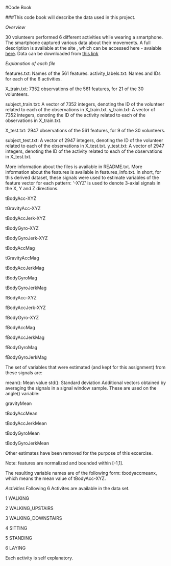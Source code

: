 #Code Book

###This code book will describe the data used in this project.

*Overview*

30 volunteers performed 6 different activities while wearing a smartphone. The smartphone captured various data about their movements. A full description is available at the site , which can be accessed here -
avaiable [here](http://archive.ics.uci.edu/ml/datasets/Human+Activity+Recognition+Using+Smartphones).
 Data can be downloaded from [this link](https://d396qusza40orc.cloudfront.net/getdata%2Fprojectfiles%2FUCI%20HAR%20Dataset.zip)
 

*Explanation of each file*

features.txt: Names of the 561 features.
activity_labels.txt: Names and IDs for each of the 6 activities.

X_train.txt: 7352 observations of the 561 features, for 21 of the 30 volunteers.

subject_train.txt: A vector of 7352 integers, denoting the ID of the volunteer related to each of the observations in X_train.txt.
y_train.txt: A vector of 7352 integers, denoting the ID of the activity related to each of the observations in X_train.txt.

X_test.txt: 2947 observations of the 561 features, for 9 of the 30 volunteers.

subject_test.txt: A vector of 2947 integers, denoting the ID of the volunteer related to each of the observations in X_test.txt.
y_test.txt: A vector of 2947 integers, denoting the ID of the activity related to each of the observations in X_test.txt.

More information about the files is available in README.txt. More information about the features is available in features_info.txt.
In short, for this derived dataset, these signals were used to estimate variables of the feature vector for each pattern:
'-XYZ' is used to denote 3-axial signals in the X, Y and Z directions.

tBodyAcc-XYZ

tGravityAcc-XYZ

tBodyAccJerk-XYZ

tBodyGyro-XYZ

tBodyGyroJerk-XYZ

tBodyAccMag

tGravityAccMag

tBodyAccJerkMag

tBodyGyroMag

tBodyGyroJerkMag

fBodyAcc-XYZ

fBodyAccJerk-XYZ

fBodyGyro-XYZ

fBodyAccMag

fBodyAccJerkMag

fBodyGyroMag

fBodyGyroJerkMag

The set of variables that were estimated (and kept for this assignment) from these signals are:

mean(): Mean value
std(): Standard deviation
Additional vectors obtained by averaging the signals in a signal window sample. These are used on the angle() variable:

gravityMean

tBodyAccMean

tBodyAccJerkMean

tBodyGyroMean

tBodyGyroJerkMean

Other estimates have been removed for the purpose of this excercise.

Note: features are normalized and bounded within [-1,1].

The resulting variable names are of the following form: tbodyaccmeanx, which means the mean value of tBodyAcc-XYZ.

*Activities*
Following 6 Activites are available in the data set. 

1 WALKING

2 WALKING_UPSTAIRS

3 WALKING_DOWNSTAIRS

4 SITTING

5 STANDING

6 LAYING


Each activity is self explanatory.
